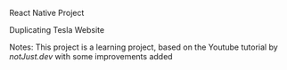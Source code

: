 React Native Project

Duplicating Tesla Website

Notes:
This project is a learning project, based on the Youtube tutorial by *notJust․dev* with some improvements added